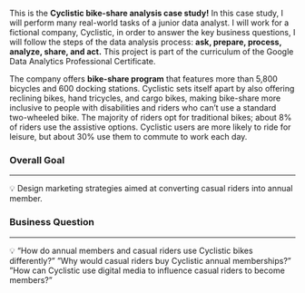 
This is the **Cyclistic bike-share analysis case study!** In this case study, I will perform many real-world tasks of a junior data analyst. I will work for a fictional company, Cyclistic, in order to answer the key business questions, I will follow the steps of the data analysis process: **ask, prepare, process, analyze, share, and act.** This project is part of the curriculum of the Google Data Analytics Professional Certificate. 

The company offers **bike-share program** that features more than 5,800 bicycles and 600 docking stations. Cyclistic sets itself apart by also offering reclining bikes, hand tricycles, and cargo bikes, making bike-share more inclusive to people with disabilities and riders who can’t use a standard two-wheeled bike. The majority of riders opt for traditional bikes; about 8% of riders use the assistive options. Cyclistic users are more likely to ride for leisure, but about 30% use them to commute to work each day.

### Overall Goal
---

<aside>
💡 Design marketing strategies aimed at converting casual riders into annual member.

</aside>

### Business Question
---

<aside>
💡 “How do annual members and casual riders use Cyclistic bikes differently?”
”Why would casual riders buy Cyclistic annual memberships?”
”How can Cyclistic use digital media to influence casual riders to become members?”

</aside>
